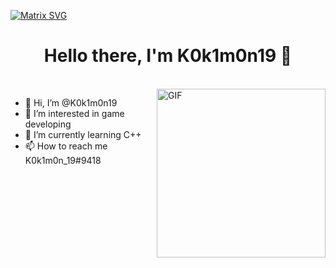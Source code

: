  [![Matrix SVG](https://raw.githubusercontent.com/rodrigograca31/rodrigograca31/master/matrix.svg)](https://www.youtube.com/watch?v=SDkAGkd4NLc) 
<p>
  <h1 align="center"><b>Hello there, I'm K0k1m0n19 👋</b></h1>
</p>

<br>





<img align="right" height="270px" alt="GIF" src="https://media.giphy.com/media/qgQUggAC3Pfv687qPC/giphy.gif" />

- 👋 Hi, I’m @K0k1m0n19
- 👀 I’m interested in game developing
- 🌱 I’m currently learning C++
- 📫 How to reach me K0k1m0n_19#9418

<p align="left">

  
  
 
